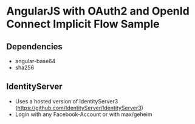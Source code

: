 # AngularJS with OAuth2 and OpenId Connect Implicit Flow Sample

## Dependencies
- angular-base64
- sha256

## IdentityServer
- Uses a hosted version of IdentityServer3 (https://github.com/IdentityServer/IdentityServer3)
- Login with any Facebook-Account or with max/geheim